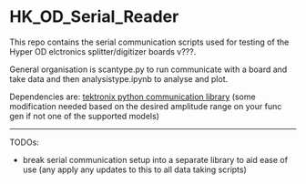 # HK_OD_Serial_Reader

This repo contains the serial communication scripts used for testing of the Hyper OD elctronics splitter/digitizer boards v???.

General organisation is scantype.py to run communicate with a board and take data and then analysistype.ipynb to analyse and plot.

Dependencies are: [tektronix python communication library](https://github.com/asvela/tektronix-func-gen/blob/main/tektronix_func_gen.py) (some modification needed based on the desired amplitude range on your func gen if not one of the supported models)

---

TODOs:
- break serial communication setup into a separate library to aid ease of use (any apply any updates to this to all data taking scripts)

